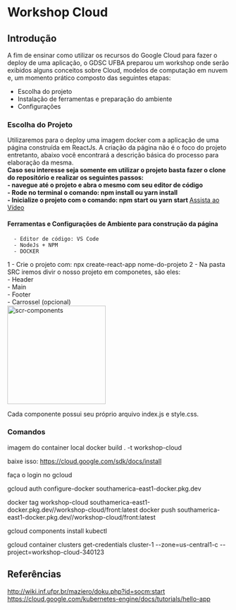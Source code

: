 # Workshop Cloud

## Introdução
   A fim de ensinar como utilizar os recursos do  Google Cloud para fazer o deploy de uma aplicação, o GDSC UFBA preparou um workshop onde serão exibidos alguns conceitos sobre  Cloud, modelos de computação em nuvem e, um momento prático composto das seguintes etapas:
   - Escolha do projeto  
   - Instalação de ferramentas e preparação do ambiente
   - Configurações    
 
 
 ### Escolha do Projeto
   Utilizaremos para o deploy uma imagem docker com a aplicação de uma página construída em ReactJs. 
   A criação da página não é o foco do projeto entretanto, abaixo você encontrará a descrição básica do processo para elaboração da mesma. <br>
   <strong> Caso seu interesse seja somente em utilizar o projeto basta fazer o clone do repositório e  realizar os seguintes passos: <br>
         - navegue até o projeto e abra o mesmo com seu editor de código <br>
         - Rode no terminal o comando: npm install ou yarn install <br>
         - Inicialize o projeto com o comando: npm start ou yarn start
   </strong> [Assista ao Vídeo](https://youtu.be/gpw6euz3-98)
   
   #### Ferramentas e Configurações de Ambiente para construção da página
      - Editor de código: VS Code
      - NodeJs + NPM
      - DOCKER 
   1 -  Crie o projeto com: npx create-react-app nome-do-projeto
   2 -  Na pasta SRC iremos divir o nosso projeto em componetes, são eles: <br>
         - Header <br>
         - Main <br>
         - Footer <br>
         - Carrossel (opcional)<br>
         <img width="223" alt="scr-components" src="https://user-images.githubusercontent.com/75585553/152552930-6480034c-8285-489f-9ebf-2bc30b93e56a.png">
         
  Cada componente possui seu próprio arquivo index.js e style.css.
   
      
### Comandos





imagem do container local
docker build . -t workshop-cloud

baixe isso: https://cloud.google.com/sdk/docs/install

faça o login no gcloud

gcloud auth configure-docker southamerica-east1-docker.pkg.dev

docker tag workshop-cloud southamerica-east1-docker.pkg.dev/<project-id>/workshop-cloud/front:latest
docker push southamerica-east1-docker.pkg.dev/<project-id>/workshop-cloud/front:latest

gcloud components install kubectl

gcloud container clusters get-credentials cluster-1 --zone=us-central1-c --project=workshop-cloud-340123

## Referências
http://wiki.inf.ufpr.br/maziero/doku.php?id=socm:start    <br>
https://cloud.google.com/kubernetes-engine/docs/tutorials/hello-app
